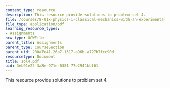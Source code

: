 ```yaml
---
content_type: resource
description: This resource provide solutions to problem set 4.
file: /courses/8-01x-physics-i-classical-mechanics-with-an-experimental-focus-fall-2002/3eb91e223a8e971e038177e2941bbf61_sol4.pdf
file_type: application/pdf
learning_resource_types:
- Assignments
ocw_type: OCWFile
parent_title: Assignments
parent_type: CourseSection
parent_uid: 200a7e41-26a7-1317-a96b-a727b7fcc90d
resourcetype: Document
title: sol4.pdf
uid: 3eb91e22-3a8e-971e-0381-77e2941bbf61
---
```

This resource provide solutions to problem set 4.

